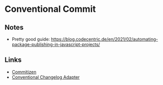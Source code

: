 # Conventional Commit

## Notes

- Pretty good guide: <https://blog.codecentric.de/en/2021/02/automating-package-publishing-in-javascript-projects/>

## Links

- [Commitizen](https://github.com/commitizen/cz-cli)
- [Conventional Changelog Adapter](https://github.com/commitizen/cz-conventional-changelog)
